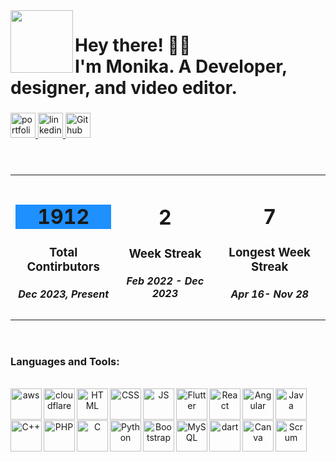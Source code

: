 <img align="left" height="100" src="https://media.licdn.com/dms/image/D4D03AQHn6SyaCszrYQ/profile-displayphoto-shrink_100_100/0/1700848308360?e=1707350400&v=beta&t=cZOnqL35wTdGdRV4JUWgx11012nBCTpRB7Q9VsBRSqY"  />

###

<h1 align="left">Hey there! 👋🏻<br>I'm Monika. A Developer, designer, and video editor.</h1>

###

<div align="left">
<a href="https://monikaportfolio.odoo.com/" target="_blank">
    <img src="https://img.shields.io/static/v1?message=Portfolio&logo=netlify&label=&color=1DA1F2&logoColor=white&labelColor=&style=for-the-badge" height="40" alt="portfolio"  />
  </a>
  <a href="https://www.linkedin.com/in/monikavalvi/" target="_blank">
    <img src="https://img.shields.io/static/v1?message=LinkedIn&logo=linkedin&label=&color=0077B5&logoColor=white&labelColor=&style=for-the-badge" height="40" alt="linkedin logo"  />
  </a>
  <a href="https://github.com/monikaValvi" target="_blank">
    <img src="https://img.shields.io/static/v1?message=Github&logo=Github&label=&color=2CA5E0&logoColor=white&labelColor=&style=for-the-badge" height="40" alt="Github logo"  />
  </a>
</div>

###


<br clear="both">

  <table align="left">
     <tr> 
         <td>
             <h1 align="center" style="background-color:DodgerBlue;"><b>1912</b></h1></h1>
             <h3 align="center">Total Contirbutors</h3>
             <h5 align="center">Dec 2023, Present</h5>
        </td>
        <td>
             <h1 align="center"><b>2</b></h1></h1>
             <h3 align="center">Week Streak</h3>
             <h5 align="center">Feb 2022 - Dec 2023</h5>
        </td>
        <td>
            <h1 align="center"><b>7</b></h1></h1>
            <h3 align="center">Longest Week Streak</h3>
            <h5 align="center">Apr 16- Nov 28</h5>
        </td>
     </tr> 
      
  </table>
<br clear="both"></br>


<div align="center">
  <h3 align="left">Languages and Tools:</h3></br>
     <img align="left" src="https://upload.wikimedia.org/wikipedia/commons/thumb/5/5c/AWS_Simple_Icons_AWS_Cloud.svg/1024px-AWS_Simple_Icons_AWS_Cloud.svg.png" alt="aws" width="50" height="50"/>
     <img align="left" src="https://encrypted-tbn0.gstatic.com/images?q=tbn:ANd9GcRm2PuaSaiKPUY0iHcQ_u3Hx-W9yDschY_1NA-8_64sCMbi8B2f4NvFj8sYi18X-_xZ8G4&usqp=CAU" alt="cloudflare" width="50" height="50"/>
     <img align="left" src="https://cdn.icon-icons.com/icons2/1488/PNG/512/5352-html5_102567.png" alt="HTML" width="50" height="50"/>
     <img align="left" src="https://cdn.icon-icons.com/icons2/2107/PNG/512/file_type_css_icon_130661.png" alt="CSS" width="50" height="50"/>
     <img align="left" src="https://cdn.icon-icons.com/icons2/1098/PNG/512/1485481257-48_78629.png" alt="JS" width="50" height="50"/>
     <img align="left" src="https://cdn.icon-icons.com/icons2/2108/PNG/512/flutter_icon_130936.png" alt="Flutter" width="50" height="50"/>
     <img align="left" src="https://cdn.icon-icons.com/icons2/2415/PNG/512/react_original_wordmark_logo_icon_146375.png" alt="React" width="50" height="50"/>
     <img align="left" src="https://cdn.icon-icons.com/icons2/2699/PNG/512/angular_logo_icon_169595.png" alt="Angular" width="50" height="50"/>
     <img align="left" src="https://cdn.icon-icons.com/icons2/159/PNG/256/java_22523.png" alt="Java" width="50" height="50"/>
</br><br></br>
     <img align="left" src="https://cdn.icon-icons.com/icons2/2148/PNG/512/c_icon_132529.png" alt="C++" width="50" height="50"/>
     <img align="left" src="https://cdn.icon-icons.com/icons2/2107/PNG/512/file_type_php_icon_130266.png" alt="PHP" width="50" height="50"/>
     <img align="left" src="https://cdn.icon-icons.com/icons2/2415/PNG/512/c_original_logo_icon_146611.png" alt="C" width="50" height="50"/>
     <img align="left" src="https://cdn.icon-icons.com/icons2/1508/PNG/512/python_104451.png" alt="Python" width="50" height="50"/>
     <img align="left" src="https://cdn.icon-icons.com/icons2/2415/PNG/512/bootstrap_plain_logo_icon_146619.png" alt="Bootstrap" width="50" height="50"/>
     <img align="left" src="https://cdn.icon-icons.com/icons2/2699/PNG/512/mysql_official_logo_icon_169938.png" alt="MySQL" width="50" height="50"/>
     <img align="left" src="https://cdn.icon-icons.com/icons2/2107/PNG/512/file_type_ng_service_dart_icon_130315.png" alt="dart" width="50" height="50"/>
     <img align="left" src="https://cdn.icon-icons.com/icons2/3504/PNG/512/canva_icon_220714.png" alt="Canva" width="50" height="50"/>
     <img align="left" src="https://media.istockphoto.com/id/1299150982/vector/scrum-symbol-icon-isolated.jpg?s=1024x1024&w=is&k=20&c=j2WoYWPVqaRkci7e8qvtoCPMZkgix6HLMkHukRvQwPw=" alt="Scrum" width="50" height="50"/>
 </br><br></br>    
     

</br></br>
</div>

###

<br clear="both">
